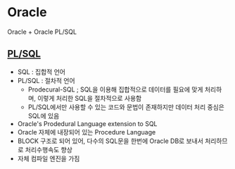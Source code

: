 # Oracle
Oracle + Oracle PL/SQL

## [PL/SQL](https://github.com/kHeNoTbB/Oracle/tree/main/PLSQL)
* SQL : 집합적 언어
* PL/SQL : 절차적 언어
  * Prodecural-SQL ; SQL을 이용해 집합적으로 데이터를 필요에 맞게 처리하며, 이렇게 처리한 SQL을 절차적으로 사용함
  * PL/SQL에서만 사용할 수 있는 코드와 문법이 존재하지만 데이터 처리 중심은 SQL에 있음
* Oracle's Prodedural Language extension to SQL
* Oracle 자체에 내장되어 있는 Procedure Language
* BLOCK 구조로 되어 있어, 다수의 SQL문을 한번에 Oracle DB로 보내서 처리하므로 처리수행속도 향상
* 자체 컴파일 엔진을 가짐
